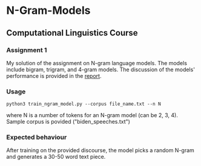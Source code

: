 # N-Gram-Models 
## Computational Linguistics Course 
### Assignment 1 

My solution of the assignment on N-gram language models. The models include bigram, trigram, and 4-gram models. The discussion of the models' performance is provided in the [report](https://github.com/uliana65/N-Gram-Models/blob/main/discussion.pdf).  

### Usage 

`python3 train_ngram_model.py --corpus file_name.txt --n N`

where N is a number of tokens for an N-gram model (can be 2, 3, 4). Sample corpus is povided ("biden_speeches.txt") 

### Expected behaviour

After training on the provided discourse, the model picks a random N-gram and generates a 30-50 word text piece. 
